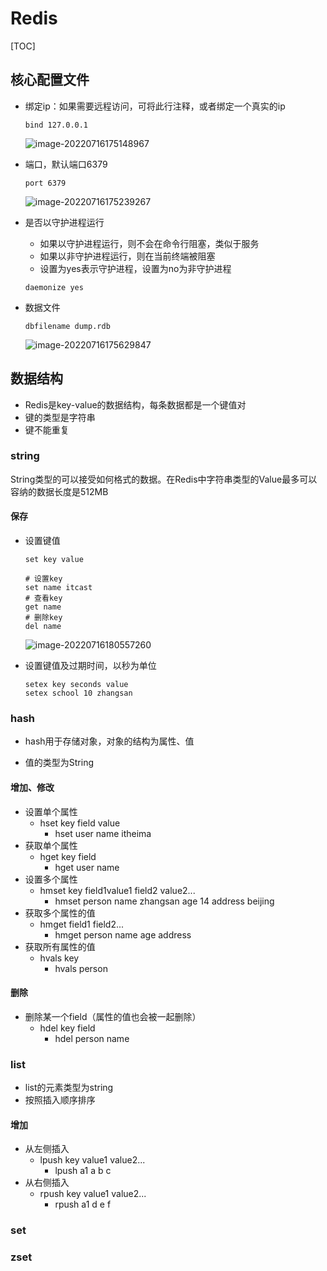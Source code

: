 # Redis

[TOC]

## 核心配置文件

- 绑定ip：如果需要远程访问，可将此行注释，或者绑定一个真实的ip

    ~~~shell
    bind 127.0.0.1
    ~~~

    ![image-20220716175148967](https://raw.githubusercontent.com/zhouwei1997/Image/master/202207161751182.png)

- 端口，默认端口6379

    ~~~shell
    port 6379
    ~~~

    ![image-20220716175239267](https://raw.githubusercontent.com/zhouwei1997/Image/master/202207161752339.png)

- 是否以守护进程运行

    - 如果以守护进程运行，则不会在命令行阻塞，类似于服务
    - 如果以非守护进程运行，则在当前终端被阻塞
    - 设置为yes表示守护进程，设置为no为非守护进程

    ~~~shell
    daemonize yes
    ~~~

- 数据文件

    ~~~shell
    dbfilename dump.rdb
    ~~~

    ![image-20220716175629847](https://raw.githubusercontent.com/zhouwei1997/Image/master/202207161756960.png)

## 数据结构

- Redis是key-value的数据结构，每条数据都是一个键值对
- 键的类型是字符串
- 键不能重复

### string

String类型的可以接受如何格式的数据。在Redis中字符串类型的Value最多可以容纳的数据长度是512MB

#### 保存

- 设置键值

    ~~~Redis
    set key value
    
    # 设置key
    set name itcast
    # 查看key
    get name
    # 删除key
    del name
    ~~~

    ![image-20220716180557260](https://raw.githubusercontent.com/zhouwei1997/Image/master/202207161805314.png)

- 设置键值及过期时间，以秒为单位

    ~~~shell
    setex key seconds value
    setex school 10 zhangsan
    ~~~

### hash

- hash用于存储对象，对象的结构为属性、值

- 值的类型为String

#### 增加、修改

- 设置单个属性
    - hset key field value
        - hset user name itheima
- 获取单个属性
    - hget key field
        - hget user name
- 设置多个属性
    - hmset key field1value1 field2 value2...
        - hmset person name zhangsan age 14 address beijing
- 获取多个属性的值
    - hmget field1 field2...
        - hmget person name age address
- 获取所有属性的值
    - hvals key
        - hvals person

#### 删除

- 删除某一个field（属性的值也会被一起删除）
    - hdel key field
        - hdel person name

### list

- list的元素类型为string
- 按照插入顺序排序

#### 增加

- 从左侧插入
    - lpush key value1 value2...
        - lpush a1 a b c
- 从右侧插入
    - rpush key value1 value2...
        - rpush a1 d e f

### set



### zset

